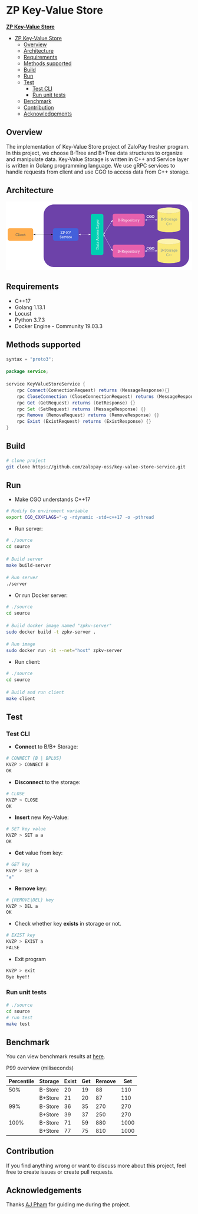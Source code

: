 # **ZP Key-Value Store**  

<!-- TOC -->
[**ZP Key-Value Store**](#zp-key-value-store)
- [ZP Key-Value Store](#zp-key-value-store)
  - [Overview](#overview)
  - [Architecture](#architecture)
  - [Requirements](#requirements)
  - [Methods supported](#methods-supported)
  - [Build](#build)
  - [Run](#run)
  - [Test](#test)
    - [Test CLI](#test-cli)
    - [Run unit tests](#run-unit-tests)
  - [Benchmark](#benchmark)
  - [Contribution](#contribution)
  - [Acknowledgements](#acknowledgements)

## **Overview**  

The implementation of Key-Value Store project of ZaloPay fresher program. In this project, we choose B-Tree and B+Tree data structures to organize and manipulate data. Key-Value Storage is written in C++ and Service layer is written in Golang programming language. We use gRPC services to handle requests from client and use CGO to access data from C++ storage.  

## **Architecture**  

<div align="center">
    <img src="images/architecture.png">
</div>  

## **Requirements**  

- C++17
- Golang 1.13.1
- Locust
- Python 3.7.3
- Docker Engine - Community 19.03.3  

## **Methods supported**  

```java
syntax = "proto3";

package service;

service KeyValueStoreService {
    rpc Connect(ConnectionRequest) returns (MessageResponse){}
    rpc CloseConnection (CloseConnectionRequest) returns (MessageResponse) {}
    rpc Get (GetRequest) returns (GetResponse) {}
    rpc Set (SetRequest) returns (MessageResponse) {}
    rpc Remove (RemoveRequest) returns (RemoveResponse) {}
    rpc Exist (ExistRequest) returns (ExistResponse) {}
}
```  

## **Build**  

```sh
# clone project
git clone https://github.com/zalopay-oss/key-value-store-service.git
```  

## **Run**  

- Make CGO understands C++17

```sh
# Modify Go enviroment variable
export CGO_CXXFLAGS="-g -rdynamic -std=c++17 -o -pthread
```  

- Run server:  

```sh
# ./source
cd source

# Build server
make build-server

# Run server
./server
```  

- Or run Docker server:  

```sh
# ./source
cd source

# Build docker image named "zpkv-server"
sudo docker build -t zpkv-server .

# Run image
sudo docker run -it --net="host" zpkv-server
```

- Run client:  

```sh
# ./source
cd source

# Build and run client
make client
```  

## **Test**  

### Test CLI

- **Connect** to B/B+ Storage:
```sh
# CONNECT {B | BPLUS}
KVZP > CONNECT B
OK
```  

- **Disconnect** to the storage:
```sh
# CLOSE
KVZP > CLOSE
OK
```
- **Insert** new Key-Value:
```sh
# SET key value
KVZP > SET a a
OK
```
- **Get** value from key:
```sh
# GET key
KVZP > GET a
"a"
```
- **Remove** key:
```sh
# {REMOVE|DEL} key
KVZP > DEL a
OK
```
- Check whether key **exists** in storage or not.
```sh
# EXIST key
KVZP > EXIST a
FALSE
```
- Exit program
```sh
KVZP > exit
Bye bye!!
```  

### Run unit tests  

```sh
# ./source
cd source
# run test
make test
```  

## **Benchmark**  

You can view benchmark results at [here](docs/benchmark.md).  

P99 overview (miliseconds)

| Percentile | Storage | Exist | Get | Remove | Set  |
|------------|---------|-------|-----|--------|------|
| 50%        | B-Store | 20    | 19  | 88     | 110  |
|            | B+Store | 21    | 20  | 87     | 110  |
| 99%        | B-Store | 36    | 35  | 270    | 270  |
|            | B+Store | 39    | 37  | 250    | 270  |
| 100%       | B-Store | 71    | 59  | 880    | 1000 |
|            | B+Store | 77    | 75  | 810    | 1000 |

## **Contribution**  

If you find anything wrong or want to discuss more about this project, feel free to create issues or create pull requests.  

## **Acknowledgements**  

Thanks [AJ Pham](https://github.com/phamtai97) for guiding me during the project.  

